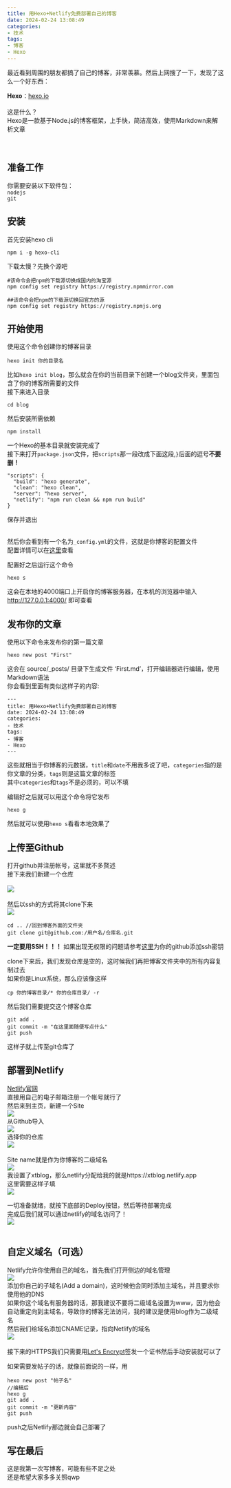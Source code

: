 ```yaml
---
title: 用Hexo+Netlify免费部署自己的博客
date: 2024-02-24 13:08:49
categories: 
- 技术
tags:
- 博客
- Hexo
---
```


最近看到周围的朋友都搞了自己的博客，非常羡慕。然后上网搜了一下，发现了这么一个好东西：

**Hexo**：[hexo.io](https://hexo.io "点我前往Hexo官网")
<br><br>
这是什么？<br>
Hexo是一款基于Node.js的博客框架，上手快，简洁高效，使用Markdown来解析文章
<br><br><br>



## 准备工作
你需要安装以下软件包：<br>
``nodejs``<br>
``git``<br>

## 安装
首先安装hexo cli

```
npm i -g hexo-cli
```
下载太慢？先换个源吧
```
#该命令会把npm的下载源切换成国内的淘宝源
npm config set registry https://registry.npmmirror.com

##该命令会把npm的下载源切换回官方的源
npm config set registry https://registry.npmjs.org
```

## 开始使用
使用这个命令创建你的博客目录
```
hexo init 你的目录名
```
比如``hexo init blog``，那么就会在你的当前目录下创建一个blog文件夹，里面包含了你的博客所需要的文件<br>
接下来进入目录
```
cd blog
```
然后安装所需依赖
```
npm install
```
一个Hexo的基本目录就安装完成了<br>
接下来打开``package.json``文件，把``scripts``那一段改成下面这段,``}``后面的逗号**不要删！**
```
"scripts": {
  "build": "hexo generate",
  "clean": "hexo clean",
  "server": "hexo server",
  "netlify": "npm run clean && npm run build"
}
```
保存并退出<br>
<br>

然后你会看到有一个名为``_config.yml``的文件，这就是你博客的配置文件<br>
配置详情可以在[这里](https://hexo.io/zh-cn/docs/configuration.html "点我前往")查看<br>

配置好之后运行这个命令
```
hexo s
```
这会在本地的4000端口上开启你的博客服务器，在本机的浏览器中输入
http://127.0.0.1:4000/
即可查看

## 发布你的文章
使用以下命令来发布你的第一篇文章
```
hexo new post "First"
```
这会在 source/_posts/ 目录下生成文件 ‘First.md’，打开编辑器进行编辑，使用Markdown语法<br>
你会看到里面有类似这样子的内容:
```
---
title: 用Hexo+Netlify免费部署自己的博客
date: 2024-02-24 13:08:49
categories: 
- 技术
tags:
- 博客
- Hexo
---

```
这些就相当于你博客的元数据，``title``和``date``不用我多说了吧，``categories``指的是你文章的分类，``tags``则是这篇文章的标签<br>
其中``categories``和``tags``不是必须的，可以不填

编辑好之后就可以用这个命令将它发布
```
hexo g
```
然后就可以使用``hexo s``看看本地效果了

## 上传至Github
打开github并注册帐号，这里就不多赘述<br>
接下来我们新建一个仓库<br>
<br>![](https://pic.imgdb.cn/item/65d9f30a9f345e8d0352eb4f.jpg)<br><br>
然后以ssh的方式将其clone下来
<br>![](https://pic.imgdb.cn/item/65da19cf9f345e8d03d1b639.jpg)<br>
```
cd .. //回到博客外面的文件夹
git clone git@github.com:/用户名/仓库名.git
```
**一定要用SSH！！！**
如果出现无权限的问题请参考[这里](https://zhuanlan.zhihu.com/p/62022220 "解决无权限问题")为你的github添加ssh密钥<br>

clone下来后，我们发现仓库是空的，这时候我们再把博客文件夹中的所有内容复制过去<br>
如果你是Linux系统，那么应该像这样
```
cp 你的博客目录/* 你的仓库目录/ -r
```
然后我们需要提交这个博客仓库
```
git add .
git commit -m "在这里面随便写点什么"
git push
```
这样子就上传至git仓库了

## 部署到Netlify
[Netlify官网](https://www.netlify.com)<br>
直接用自己的电子邮箱注册一个帐号就行了<br>
然后来到主页，新建一个Site
<br>![](https://pic.imgdb.cn/item/65da23619f345e8d03ed0897.jpg)<br>
从Github导入
<br>![](https://pic.imgdb.cn/item/65da29a49f345e8d03fc54ff.jpg)<br>
选择你的仓库
<br>![](https://pic.imgdb.cn/item/65da2a3d9f345e8d03fdac8f.jpg)<br>
<br>
Site name就是作为你博客的二级域名
<br>![](https://pic.imgdb.cn/item/65da2afa9f345e8d03ff3bf3.jpg)<br>
我设置了xtblog，那么netlify分配给我的就是https://xtblog.netlify.app
<br>
这里需要这样子填
<br>![](https://pic.imgdb.cn/item/65da2fad9f345e8d030966fb.jpg)<br>

一切准备就绪，就按下底部的Deploy按钮，然后等待部署完成<br>
完成后我们就可以通过netlify的域名访问了！
<br>![](https://pic.imgdb.cn/item/65da30799f345e8d030ade85.jpg)<br>
<br>

## 自定义域名（可选）
Netlify允许你使用自己的域名，首先我们打开侧边的域名管理
<br>![](https://pic.imgdb.cn/item/65da31e59f345e8d030d787f.jpg)<br>
添加你自己的子域名(Add a domain)，这时候他会同时添加主域名，并且要求你使用他的DNS<br>
如果你这个域名有服务器的话，那我建议不要将二级域名设置为www，因为他会自动重定向到主域名，导致你的博客无法访问，我的建议是使用blog作为二级域名<br>
然后我们给域名添加CNAME记录，指向Netlify的域名
<br>![](https://pic.imgdb.cn/item/65da34929f345e8d0311f444.jpg)<br>
<br>
接下来的HTTPS我们只需要用[Let's Encrypt](https://letsencrypt.org/zh-cn/)签发一个证书然后手动安装就可以了

如果需要发帖子的话，就像前面说的一样，用
```
hexo new post "帖子名"
//编辑后
hexo g
git add .
git commit -m "更新内容"
git push
```
push之后Netlify那边就会自己部署了

## 写在最后
这是我第一次写博客，可能有些不足之处<br>
还是希望大家多多关照qwp